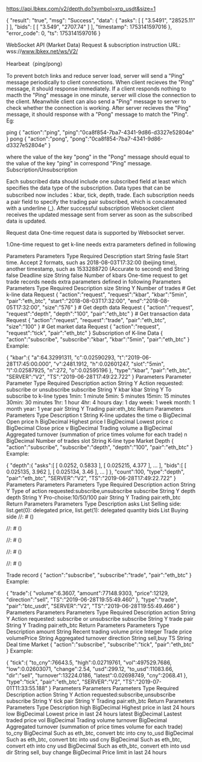 

https://api.lbkex.com/v2/depth.do?symbol=xrp_usdt&size=1

{
    "result": "true",
    "msg": "Success",
    "data": {
        "asks": [
            [
                "3.5491",
                "28525.11"
            ]
        ],
        "bids": [
            [
                "3.549",
                "2707.74"
            ]
        ],
        "timestamp": 1753141597016
    },
    "error_code": 0,
    "ts": 1753141597016
}



WebSocket API (Market Data)
Request & subscription instruction
URL: wss://www.lbkex.net/ws/V2/

Hearbeat（ping/pong）

To prevent botch links and reduce server load, server will send a "Ping" message periodically to client connections. When client recieves the "Ping" message, it should response immediately. If a client responds nothing to macth the "Ping" message in one minute, server will close the connection to the client. Meanwhile client can also send a "Ping" message to server to check whether the connection is working. After server recieves the "Ping" message, it should response with a "Pong" message to match the "Ping". Eg:

 ping { "action":"ping", "ping":"0ca8f854-7ba7-4341-9d86-d3327e52804e" }
pong { "action":"pong", "pong":"0ca8f854-7ba7-4341-9d86-d3327e52804e" }


where the value of the key "pong" in the "Pong" message should equal to the value of the key "ping" in correspond "Ping" message.
Subscription/Unsubscription

Each subscribed data should include one subscribed field at least which specifies the data type of the subscription. Data types that can be subscribed now includes：kbar, tick, depth, trade. Each subscription needs a pair field to specify the trading pair subscribed, which is concatenated with a underline (_). After successful subscription Websocket client receives the updated message sent from server as soon as the subscribed data is updated.

Request data One-time request data is supported by Websocket server.

1.One-time request to get k-line needs extra parameters defined in following

Parameters	Parameters Type	Required	Description
start	String	fasle	Start time. Accept 2 formats, such as 2018-08-03T17:32:00 (beijing time), another timestamp, such as 1533288720 (Accurate to second)
end	String	false	Deadline
size	String	false	Number of kbars
One-time request to get trade records needs extra parameters defined in following
Parameters	Parameters Type	Required	Description
size	String	Y	Number of trades
     # Get k-line data Request
    {
        "action":"request",
        "request":"kbar",
        "kbar":"5min",
        "pair":"eth_btc",
        "start":"2018-08-03T17:32:00",
        "end":"2018-08-05T17:32:00",
        "size":"576"
    }
     # Get depth data Request
    {
        "action":"request",
        "request":"depth",
        "depth":"100",
        "pair":"eth_btc"
    }
     # Get transaction data Request
    {
        "action":"request",
        "request":"trade",
        "pair":"eth_btc",
        "size":"100"
    }
     # Get market data Request
    {
        "action":"request",
        "request":"tick",
        "pair":"eth_btc"
    }
Subscription of K-line Data
    {
        "action":"subscribe",
        "subscribe":"kbar",
        "kbar":"5min",
        "pair":"eth_btc"
    }
Example:

 {
        "kbar":{
            "a":64.32991311,
            "c":0.02590293,
            "t":"2019-06-28T17:45:00.000",
            "v":2481.1912,
            "h":0.02601247,
            "slot":"5min",
            "l":0.02587925,
            "n":272,
            "o":0.02595196
        },
        "type":"kbar",
        "pair":"eth_btc",
        "SERVER":"V2",
        "TS":"2019-06-28T17:49:22.722"
    }
Parameters
Parameter	Parameter Type	Required	Description
action	String	Y	Action requested: subscribe or unsubscribe
subscribe	String	Y	kbar
kbar	String	Y	To subscribe to k-line types
1min: 1 minute
5min: 5 minutes
15min: 15 minutes
30min: 30 minutes
1hr: 1 hour
4hr: 4 hours
day: 1 day
week: 1 week
month: 1 month
year: 1 year
pair	String	Y	Trading pair:eth_btc
Return
Parameters	Parameters Type	Description
t	String	K-line updates the time
o	BigDecimal	Open price
h	BigDecimal	Highest price
l	BigDecimal	Lowest price
c	BigDecimal	Close price
v	BigDecimal	Trading volume
a	BigDecimal	Aggregated turnover (summation of price times volume for each trade)
n	BigDecimal	Number of trades
slot	String	K-line type
Market Depth
    {
        "action":"subscribe",
        "subscribe":"depth",
        "depth":"100",
        "pair":"eth_btc"
    }
Example:

 {
         "depth":{
             "asks":[
                 [
                     0.0252,
                     0.5833
                 ],
                 [
                     0.025215,
                     4.377
                 ],
                 ...
             ],
             "bids":[
                 [
                     0.025135,
                     3.962
                 ],
                 [
                     0.025134,
                     3.46
                 ],
                 ...
             ]
         },
         "count":100,
         "type":"depth",
         "pair":"eth_btc",
         "SERVER":"V2",
         "TS":"2019-06-28T17:49:22.722"
     }
Parameters
Parameters	Parameters Type	Required	Description
action	String	Y	Type of action requested:subscribe,unsubscribe
subscribe	String	Y	depth
depth	String	Y	Pro-choise:10/50/100
pair	String	Y	Trading pair:eth_btc
Return
Parameters	Parameters Type	Description
asks	List	Selling side: list.get(0): delegated price, list.get(1): delegated quantity
bids	List	Buying side
//: # ()

//: # ()

//: # ()

//: # ()

//: # ()

Trade record
    {
        "action":"subscribe",
        "subscribe":"trade",
        "pair":"eth_btc"
    }
Example:

 {
         "trade":{
             "volume":6.3607,
             "amount":77148.9303,
             "price":12129,
             "direction":"sell",
             "TS":"2019-06-28T19:55:49.460"
         },
         "type":"trade",
         "pair":"btc_usdt",
         "SERVER":"V2",
         "TS":"2019-06-28T19:55:49.466"
     }
Parameters
Parameters	Parameters Type	Required	Description
action	String	Y	Action requested: subscribe or unsubscribe
subscribe	String	Y	trade
pair	String	Y	Trading pair:eth_btc
Return
Parameters	Parameters Type	Description
amount	String	Recent trading volume
price	Integer	Trade price
volumePrice	String	Aggregated turnover
direction	String	sell,buy
TS	String	Deal time
Market
    {
        "action":"subscribe",
        "subscribe":"tick",
        "pair":"eth_btc"
    }
Example:

 {
         "tick":{
             "to_cny":76643.5,
             "high":0.02719761,
             "vol":497529.7686,
             "low":0.02603071,
             "change":2.54,
             "usd":299.12,
             "to_usd":11083.66,
             "dir":"sell",
             "turnover":13224.0186,
             "latest":0.02698749,
             "cny":2068.41
         },
         "type":"tick",
         "pair":"eth_btc",
         "SERVER":"V2",
         "TS":"2019-07-01T11:33:55.188"
     }
Parameters
Parameters	Parameters Type	Required	Description
action	String	Y	Action requested:subscribe,unsubscribe
subscribe	String	Y	tick
pair	String	Y	Trading pair:eth_btc
Return
Parameters	Parameters Type	Description
high	BigDecimal	Highest price in last 24 hours
low	BigDecimal	Lowest price in last 24 hours
latest	BigDecimal	Lastest traded price
vol	BigDecimal	Trading volume
turnover	BigDecimal	Aggregated turnover (summation of price times volume for each trade)
to_cny	BigDecimal	Such as eth_btc, convert btc into cny
to_usd	BigDecimal	Such as eth_btc, convert btc into usd
cny	BigDecimal	Such as eth_btc, convert eth into cny
usd	BigDecimal	Such as eth_btc, convert eth into usd
dir	String	sell, buy
change	BigDecimal	Price limit in last 24 hours